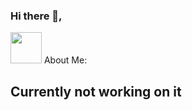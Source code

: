 ### Hi there 👋,

<img src="https://github.com/TheDudeThatCode/TheDudeThatCode/blob/master/Assets/Developer.gif" width = 50px> About Me:


<h2> Currently not working on it </h2>




